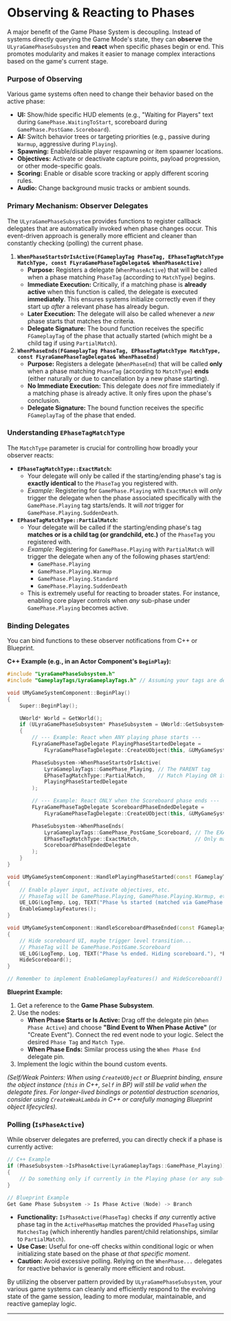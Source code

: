 # Observing & Reacting to Phases

A major benefit of the Game Phase System is decoupling. Instead of systems directly querying the Game Mode's state, they can **observe** the `ULyraGamePhaseSubsystem` and **react** when specific phases begin or end. This promotes modularity and makes it easier to manage complex interactions based on the game's current stage.

### Purpose of Observing

Various game systems often need to change their behavior based on the active phase:

* **UI:** Show/hide specific HUD elements (e.g., "Waiting for Players" text during `GamePhase.WaitingToStart`, scoreboard during `GamePhase.PostGame.Scoreboard`).
* **AI:** Switch behavior trees or targeting priorities (e.g., passive during `Warmup`, aggressive during `Playing`).
* **Spawning:** Enable/disable player respawning or item spawner locations.
* **Objectives:** Activate or deactivate capture points, payload progression, or other mode-specific goals.
* **Scoring:** Enable or disable score tracking or apply different scoring rules.
* **Audio:** Change background music tracks or ambient sounds.

### Primary Mechanism: Observer Delegates

The `ULyraGamePhaseSubsystem` provides functions to register callback delegates that are automatically invoked when phase changes occur. This event-driven approach is generally more efficient and cleaner than constantly checking (polling) the current phase.

1. **`WhenPhaseStartsOrIsActive(FGameplayTag PhaseTag, EPhaseTagMatchType MatchType, const FLyraGamePhaseTagDelegate& WhenPhaseActive)`**
   * **Purpose:** Registers a delegate (`WhenPhaseActive`) that will be called when a phase matching `PhaseTag` (according to `MatchType`) begins.
   * **Immediate Execution:** Critically, if a matching phase is **already active** when this function is called, the delegate is executed **immediately**. This ensures systems initialize correctly even if they start up _after_ a relevant phase has already begun.
   * **Later Execution:** The delegate will also be called whenever a _new_ phase starts that matches the criteria.
   * **Delegate Signature:** The bound function receives the specific `FGameplayTag` of the phase that actually started (which might be a child tag if using `PartialMatch`).
2. **`WhenPhaseEnds(FGameplayTag PhaseTag, EPhaseTagMatchType MatchType, const FLyraGamePhaseTagDelegate& WhenPhaseEnd)`**
   * **Purpose:** Registers a delegate (`WhenPhaseEnd`) that will be called **only** when a phase matching `PhaseTag` (according to `MatchType`) **ends** (either naturally or due to cancellation by a new phase starting).
   * **No Immediate Execution:** This delegate does _not_ fire immediately if a matching phase is already active. It only fires upon the phase's conclusion.
   * **Delegate Signature:** The bound function receives the specific `FGameplayTag` of the phase that ended.

### Understanding `EPhaseTagMatchType`

The `MatchType` parameter is crucial for controlling how broadly your observer reacts:

* **`EPhaseTagMatchType::ExactMatch`:**
  * Your delegate will only be called if the starting/ending phase's tag is **exactly identical** to the `PhaseTag` you registered with.
  * _Example:_ Registering for `GamePhase.Playing` with `ExactMatch` will _only_ trigger the delegate when the phase associated specifically with the `GamePhase.Playing` tag starts/ends. It will _not_ trigger for `GamePhase.Playing.SuddenDeath`.
* **`EPhaseTagMatchType::PartialMatch`:**
  * Your delegate will be called if the starting/ending phase's tag **matches or is a child tag (or grandchild, etc.)** of the `PhaseTag` you registered with.
  * _Example:_ Registering for `GamePhase.Playing` with `PartialMatch` will trigger the delegate when any of the following phases start/end:
    * `GamePhase.Playing`
    * `GamePhase.Playing.Warmup`
    * `GamePhase.Playing.Standard`
    * `GamePhase.Playing.SuddenDeath`
  * This is extremely useful for reacting to broader states. For instance, enabling core player controls when _any_ sub-phase under `GamePhase.Playing` becomes active.

### Binding Delegates

You can bind functions to these observer notifications from C++ or Blueprint.

**C++ Example (e.g., in an Actor Component's `BeginPlay`):**

```cpp
#include "LyraGamePhaseSubsystem.h"
#include "GameplayTags/LyraGameplayTags.h" // Assuming your tags are defined here

void UMyGameSystemComponent::BeginPlay()
{
    Super::BeginPlay();

    UWorld* World = GetWorld();
    if (ULyraGamePhaseSubsystem* PhaseSubsystem = UWorld::GetSubsystem<ULyraGamePhaseSubsystem>(World))
    {
        // --- Example: React when ANY playing phase starts ---
        FLyraGamePhaseTagDelegate PlayingPhaseStartedDelegate =
            FLyraGamePhaseTagDelegate::CreateUObject(this, &UMyGameSystemComponent::HandlePlayingPhaseStarted);

        PhaseSubsystem->WhenPhaseStartsOrIsActive(
            LyraGameplayTags::GamePhase_Playing, // The PARENT tag
            EPhaseTagMatchType::PartialMatch,    // Match Playing OR its children
            PlayingPhaseStartedDelegate
        );

        // --- Example: React ONLY when the Scoreboard phase ends ---
        FLyraGamePhaseTagDelegate ScoreboardPhaseEndedDelegate =
            FLyraGamePhaseTagDelegate::CreateUObject(this, &UMyGameSystemComponent::HandleScoreboardPhaseEnded);

        PhaseSubsystem->WhenPhaseEnds(
            LyraGameplayTags::GamePhase_PostGame_Scoreboard, // The EXACT tag
            EPhaseTagMatchType::ExactMatch,                  // Only match this specific tag
            ScoreboardPhaseEndedDelegate
        );
    }
}

void UMyGameSystemComponent::HandlePlayingPhaseStarted(const FGameplayTag& PhaseTag)
{
    // Enable player input, activate objectives, etc.
    // PhaseTag will be GamePhase.Playing, GamePhase.Playing.Warmup, etc.
    UE_LOG(LogTemp, Log, TEXT("Phase %s started (matched via GamePhase.Playing partial match). Enabling core gameplay."), *PhaseTag.ToString());
    EnableGameplayFeatures();
}

void UMyGameSystemComponent::HandleScoreboardPhaseEnded(const FGameplayTag& PhaseTag)
{
    // Hide scoreboard UI, maybe trigger level transition...
    // PhaseTag will be GamePhase.PostGame.Scoreboard
    UE_LOG(LogTemp, Log, TEXT("Phase %s ended. Hiding scoreboard."), *PhaseTag.ToString());
    HideScoreboard();
}

// Remember to implement EnableGameplayFeatures() and HideScoreboard()
```

**Blueprint Example:**

1. Get a reference to the **Game Phase Subsystem**.
2. Use the nodes:
   * **When Phase Starts or Is Active:** Drag off the delegate pin (`When Phase Active`) and choose **"Bind Event to When Phase Active"** (or "Create Event"). Connect the red event node to your logic. Select the desired `Phase Tag` and `Match Type`.
   * **When Phase Ends:** Similar process using the `When Phase End` delegate pin.
3. Implement the logic within the bound custom events.

_(Self/Weak Pointers: When using `CreateUObject` or Blueprint binding, ensure the object instance (`this` in C++, `Self` in BP) will still be valid when the delegate fires. For longer-lived bindings or potential destruction scenarios, consider using `CreateWeakLambda` in C++ or carefully managing Blueprint object lifecycles)._

### Polling (`IsPhaseActive`)

While observer delegates are preferred, you can directly check if a phase is currently active:

```cpp
// C++ Example
if (PhaseSubsystem->IsPhaseActive(LyraGameplayTags::GamePhase_Playing))
{
    // Do something only if currently in the Playing phase (or any sub-phase like Playing.SuddenDeath)
}

// Blueprint Example
Get Game Phase Subsystem -> Is Phase Active (Node) -> Branch
```

* **Functionality:** `IsPhaseActive(PhaseTag)` checks if _any_ currently active phase tag in the `ActivePhaseMap` matches the provided `PhaseTag` using `MatchesTag` (which inherently handles parent/child relationships, similar to `PartialMatch`).
* **Use Case:** Useful for one-off checks within conditional logic or when initializing state based on the phase _at that specific moment_.
* **Caution:** Avoid excessive polling. Relying on the `WhenPhase...` delegates for reactive behavior is generally more efficient and robust.

By utilizing the observer pattern provided by `ULyraGamePhaseSubsystem`, your various game systems can cleanly and efficiently respond to the evolving state of the game session, leading to more modular, maintainable, and reactive gameplay logic.

***
